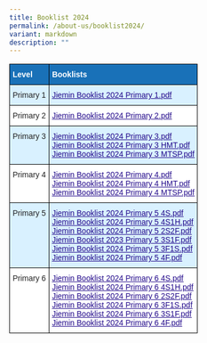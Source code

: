 ```yaml
---
title: Booklist 2024
permalink: /about-us/booklist2024/
variant: markdown
description: ""
---
```

<style type="text/css">
.tg  {border-collapse:collapse;border-spacing:0;}
.tg td{border-color:black;border-style:solid;border-width:1px;font-family:Arial, sans-serif;font-size:14px;
  overflow:hidden;padding:10px 5px;word-break:normal;}
.tg th{border-color:black;border-style:solid;border-width:1px;font-family:Arial, sans-serif;font-size:14px;
  font-weight:normal;overflow:hidden;padding:10px 5px;word-break:normal;}
.tg .tg-v99l{background-color:#D9F1FF;color:#21088A;font-weight:bold;text-align:left;text-decoration:underline;vertical-align:top}
.tg .tg-3vx9{background-color:#1971B8;color:#FFF;font-weight:bold;text-align:left;vertical-align:top}
.tg .tg-7uky{background-color:#D9F1FF;color:#222;text-align:left;vertical-align:top}
.tg .tg-tsok{background-color:#FFF;color:#222;text-align:left;vertical-align:top}
.tg .tg-0qnb{background-color:#FFF;color:#21088A;font-weight:bold;text-align:left;text-decoration:underline;vertical-align:top}
</style>
<table class="tg">
<thead>
  <tr>
    <th class="tg-3vx9"><span style="font-weight:bold;color:#FFF;background-color:#1971B8">Level</span></th>
    <th class="tg-3vx9"><span style="font-weight:bold;color:#FFF;background-color:#1971B8">Booklists</span></th>
  </tr>
</thead>
<tbody>
  <tr>
    <td class="tg-7uky"><span style="color:#222;background-color:#D9F1FF">Primary 1</span></td>
    <td class="tg-v99l"><a href="/files/Booklist%202024/Jiemin_Booklist_2024_Primary_1.pdf"><span style="font-weight:500;text-decoration:underline;color:#21088A">Jiemin Booklist 2024 Primary 1.pdf</span></a><br></td>
  </tr>
  <tr>
    <td class="tg-tsok"><span style="color:#222;background-color:#FFF">Primary 2</span></td>
    <td class="tg-0qnb"><a href="/files/Booklist%202024/Jiemin_Booklist_2024_Primary_2.pdf"><span style="font-weight:500;text-decoration:underline;color:#21088A">Jiemin Booklist 2024 Primary 2.pdf</span></a><br></td>
  </tr>
  <tr>
    <td class="tg-7uky"><span style="color:#222;background-color:#D9F1FF">Primary 3</span></td>
    <td class="tg-v99l"><a href="/files/Booklist%202024/Jiemin_Booklist_2024_Primary_3.pdf"><span style="font-weight:500;text-decoration:underline;color:#21088A">Jiemin Booklist 2024 Primary 3.pdf</span></a><br><a href="/files/Booklist%202024/Jiemin_Booklist_2024_Primary_3_HMT.pdf"><span style="font-weight:500;text-decoration:underline;color:#21088A">Jiemin Booklist 2024 Primary 3 HMT.pdf</span></a><br><a href="/files/Booklist%202024/Jiemin_Booklist_2024_Primary_3_MTSP.pdf"><span style="font-weight:500;text-decoration:underline;color:#21088A">Jiemin Booklist 2024 Primary 3 MTSP.pdf</span></a><br></td>
  </tr>
  <tr>
    <td class="tg-tsok"><span style="color:#222;background-color:#FFF"> Primary 4</span></td>
    <td class="tg-0qnb"><a href="/files/Booklist%202024/Jiemin_Booklist_2024_Primary_4.pdf"><span style="font-weight:500;text-decoration:underline;color:#21088A">Jiemin Booklist 2024 Primary 4.pdf</span></a><br><a href="/files/Booklist%202024/Jiemin_Booklist_2024_Primary_4_HMT.pdf"><span style="font-weight:500;text-decoration:underline;color:#21088A">Jiemin Booklist 2024 Primary 4 HMT.pdf</span></a><br><a href="/files/Booklist%202024/Jiemin_Booklist_2024_Primary_4_MTSP.pdf"><span style="font-weight:500;text-decoration:underline;color:#21088A">Jiemin Booklist 2024 Primary 4 MTSP.pdf</span></a><br></td>
  </tr>
  <tr>
    <td class="tg-7uky"><span style="color:#222;background-color:#D9F1FF"> Primary 5</span></td>
    <td class="tg-v99l"><a href="/files/Booklist%202024/Jiemin_Booklist_2024_Primary_5_4S.pdf"><span style="font-weight:500;text-decoration:underline;color:#21088A">Jiemin Booklist 2024 Primary 5 4S.pdf</span></a><br><a href="/files/Booklist%202024/Jiemin_Booklist_2024_Primary_5_4S1H.pdf"><span style="font-weight:500;text-decoration:underline;color:#21088A">Jiemin Booklist 2024 Primary 5 4S1H.pdf</span></a><br><a href="/files/Booklist%202024/Jiemin_Booklist_2024_Primary_5_2S2F.pdf"><span style="font-weight:500;text-decoration:underline;color:#21088A">Jiemin Booklist 2024 Primary 5 2S2F.pdf</span></a><br><a href="/files%2FBooklists%202023/Jiemin%20Booklist%202023%20Primary%205%203S1F.pdf"><span style="font-weight:500;text-decoration:underline;color:#21088A">Jiemin Booklist 2023 Primary 5 3S1F.pdf</span></a><br><a href="/files/Booklist%202024/Jiemin_Booklist_2024_Primary_5_3S1F.pdf"><span style="font-weight:500;text-decoration:underline;color:#21088A">Jiemin Booklist 2024 Primary 5 3F1S.pdf</span></a><br><a href="/files/Booklist%202024/Jiemin_Booklist_2024_Primary_5_4F.pdf"><span style="font-weight:500;text-decoration:underline;color:#21088A">Jiemin Booklist 2024 Primary 5 4F.pdf</span></a><br></td>
  </tr>
  <tr>
    <td class="tg-tsok"><span style="color:#222;background-color:#FFF"> Primary 6</span></td>
    <td class="tg-0qnb"><a href="/files/Booklist%202024/Jiemin_Booklist_2024_Primary_6_4S.pdf"><span style="font-weight:500;text-decoration:underline;color:#21088A">Jiemin Booklist 2024 Primary 6 4S.pdf</span></a><br><a href="files/Booklist%202024/Jiemin_Booklist_2024_Primary_6_4S1H.pdf"><span style="font-weight:500;text-decoration:underline;color:#21088A">Jiemin Booklist 2024 Primary 6 4S1H.pdf</span></a><br><a href="/files/Booklist%202024/Jiemin_Booklist_2024_Primary_6_2S2F.pdf"><span style="font-weight:500;text-decoration:underline;color:#21088A">Jiemin Booklist 2024 Primary 6 2S2F.pdf</span></a><br><a href="/files/Booklist%202024/Jiemin_Booklist_2024_Primary_6_3F1SMT.pdf"><span style="font-weight:500;text-decoration:underline;color:#21088A">Jiemin Booklist 2024 Primary 6 3F1S.pdf</span></a><br><a href="/files/Booklist%202024/Jiemin_Booklist_2024_Primary_6_3S1FMT.pdf"><span style="font-weight:500;text-decoration:underline;color:#21088A">Jiemin Booklist 2024 Primary 6 3S1F.pdf</span></a><br><a href="/files/Booklist%202024/Jiemin_Booklist_2024_Primary_6_4F.pdf"><span style="font-weight:500;text-decoration:underline;color:#21088A">Jiemin Booklist 2024 Primary 6 4F.pdf</span></a></td>
  </tr>
</tbody>
</table>